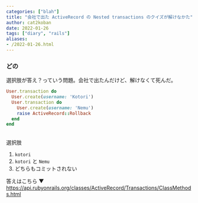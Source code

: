 ```yaml
---
categories: ["blah"]
title: "会社で出た ActiveRecord の Nested transactions のクイズが解けなかた"
author: cat2koban
date: 2022-01-26
tags: ["diary", "rails"]
aliases:
- /2022-01-26.html
---
```


### どの

選択肢が答え？っていう問題。会社で出たんだけど、解けなくて死んだ。

```ruby
User.transaction do
  User.create(username: 'Kotori')
  User.transaction do
    User.create(username: 'Nemu')
    raise ActiveRecord::Rollback
  end
end
```

<br />
選択肢

1. `kotori`
2. `kotori` と `Nemu`
3. どちらもコミットされない

答えはこちら ▼
https://api.rubyonrails.org/classes/ActiveRecord/Transactions/ClassMethods.html
